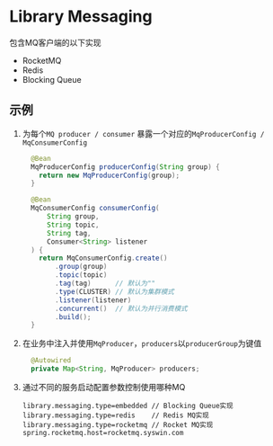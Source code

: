 # Library Messaging
包含MQ客户端的以下实现
* RocketMQ
* Redis
* Blocking Queue

## 示例
1. 为每个`MQ producer / consumer` 暴露一个对应的`MqProducerConfig / MqConsumerConfig`
    ```java
      @Bean
      MqProducerConfig producerConfig(String group) {
        return new MqProducerConfig(group);
      }
    
      @Bean
      MqConsumerConfig consumerConfig(
          String group,
          String topic,
          String tag,
          Consumer<String> listener
      ) {
        return MqConsumerConfig.create()
            .group(group)
            .topic(topic)
            .tag(tag)      // 默认为""
            .type(CLUSTER) // 默认为集群模式
            .listener(listener)
            .concurrent()  // 默认为并行消费模式
            .build();
      }
    ```
1. 在业务中注入并使用`MqProducer`，`producers`以`producerGroup`为键值
    ```java
      @Autowired
      private Map<String, MqProducer> producers;
    ```
1. 通过不同的服务启动配置参数控制使用哪种MQ
    ```
    library.messaging.type=embedded // Blocking Queue实现
    library.messaging.type=redis    // Redis MQ实现
    library.messaging.type=rocketmq // Rocket MQ实现
    spring.rocketmq.host=rocketmq.syswin.com
    ```
